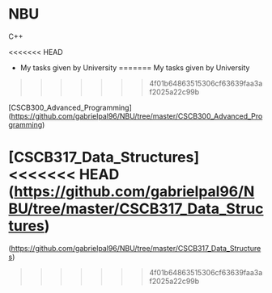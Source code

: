 # NBU
C++

<<<<<<< HEAD
* My tasks given by University
=======
My tasks given by University
>>>>>>> 4f01b64863515306cf63639faa3af2025a22c99b


[CSCB300_Advanced_Programming]
(https://github.com/gabrielpal96/NBU/tree/master/CSCB300_Advanced_Programming)

[CSCB317_Data_Structures]
<<<<<<< HEAD
(https://github.com/gabrielpal96/NBU/tree/master/CSCB317_Data_Structures)
=======
(https://github.com/gabrielpal96/NBU/tree/master/CSCB317_Data_Structures)

>>>>>>> 4f01b64863515306cf63639faa3af2025a22c99b
